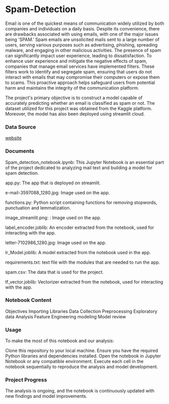 # Spam-Detection

Email is one of the quickest means of communication widely utilized by both companies and individuals on a daily basis. Despite its convenience, there are drawbacks associated with using emails, with one of the major issues being 'SPAM.' Spam emails are unsolicited mails sent to a large number of users, serving various purposes such as advertising, phishing, spreading malware, and engaging in other malicious activities. The presence of spam can significantly impact user experience, leading to dissatisfaction. To enhance user experience and mitigate the negative effects of spam, companies that manage email services have implemented filters. These filters work to identify and segregate spam, ensuring that users do not interact with emails that may compromise their computers or expose them to scams. This proactive approach helps safeguard users from potential harm and maintains the integrity of the communication platform.

The project's primary objective is to construct a model capable of accurately predicting whether an email is classified as spam or not. The dataset utilized for this project was obtained from the Kaggle platform. Moreover, the model has also been deployed using streamlit cloud. 

### Data Source

[website](https://www.kaggle.com/datasets/shantanudhakadd/email-spam-detection-dataset-classification)

### Documents

Spam_detection_notebook.ipynb: This Jupyter Notebook is an essential part of the project dedicated to analyzing mail text and building a model for spam detection.

app.py: The app that is  deployed on streamlit.

e-mail-3597088_1280.jpg: Image used on the app.

functions.py: Python script containing functions for removing stopwords, punctuation and lemmatization.

image_streamlit.png: : Image used on the app. 

label_encoder.joblib: An encoder extracted from the notebook, used for interacting with the app.

letter-7102986_1280.jpg: Image used on the app.

lr_Model.joblib: A model extracted from the notebook used in the app.

requirements.txt: text file with the modules that are needed to run the app.

spam.csv: The data that is used for the project.

tf_vector.joblib: Vectorizer extracted from the notebook, used for interacting with the app.

### Notebook Content

Objectives
Importing Libraries
Data Collection
Preprocessing
Exploratory data Analysis
Feature Engineering
modeling
Model review

### Usage

To make the most of this notebook and our analysis:

Clone this repository to your local machine.
Ensure you have the required Python libraries and dependencies installed.
Open the notebook in Jupyter Notebook or any compatible environment.
Execute each cell in the notebook sequentially to reproduce the analysis and model development.

### Project Progress
The analysis is ongoing, and the notebook is continuously updated with new findings and model improvements.
